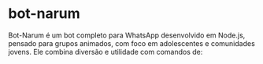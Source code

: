 # bot-narum
Bot-Narum é um bot completo para WhatsApp desenvolvido em Node.js, pensado para grupos animados, com foco em adolescentes e comunidades jovens. Ele combina diversão e utilidade com comandos de:
